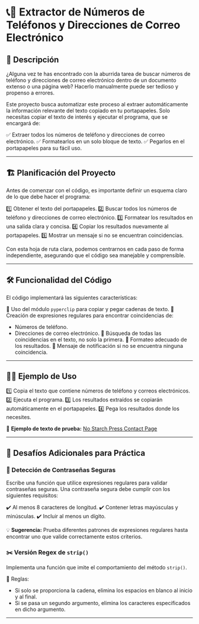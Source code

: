 # 📞📧 Extractor de Números de Teléfonos y Direcciones de Correo Electrónico

## 📌 Descripción

¿Alguna vez te has encontrado con la aburrida tarea de buscar números de teléfono y direcciones de correo electrónico dentro de un documento extenso o una página web? Hacerlo manualmente puede ser tedioso y propenso a errores.

Este proyecto busca automatizar este proceso al extraer automáticamente la información relevante del texto copiado en tu portapapeles. Solo necesitas copiar el texto de interés y ejecutar el programa, que se encargará de:

✅ Extraer todos los números de teléfono y direcciones de correo electrónico.
✅ Formatearlos en un solo bloque de texto.
✅ Pegarlos en el portapapeles para su fácil uso.

---

## 🏗️ Planificación del Proyecto

Antes de comenzar con el código, es importante definir un esquema claro de lo que debe hacer el programa:

1️⃣ Obtener el texto del portapapeles.
2️⃣ Buscar todos los números de teléfono y direcciones de correo electrónico.
3️⃣ Formatear los resultados en una salida clara y concisa.
4️⃣ Copiar los resultados nuevamente al portapapeles.
5️⃣ Mostrar un mensaje si no se encuentran coincidencias.

Con esta hoja de ruta clara, podemos centrarnos en cada paso de forma independiente, asegurando que el código sea manejable y comprensible.

---

## 🛠️ Funcionalidad del Código

El código implementará las siguientes características:

🔹 Uso del módulo `pyperclip` para copiar y pegar cadenas de texto.
🔹 Creación de expresiones regulares para encontrar coincidencias de:

-   Números de teléfono.
-   Direcciones de correo electrónico.
    🔹 Búsqueda de todas las coincidencias en el texto, no solo la primera.
    🔹 Formateo adecuado de los resultados.
    🔹 Mensaje de notificación si no se encuentra ninguna coincidencia.

---

## 🏃‍♂️ Ejemplo de Uso

1️⃣ Copia el texto que contiene números de teléfono y correos electrónicos.
2️⃣ Ejecuta el programa.
3️⃣ Los resultados extraídos se copiarán automáticamente en el portapapeles.
4️⃣ Pega los resultados donde los necesites.

📌 **Ejemplo de texto de prueba:**
[No Starch Press Contact Page](http://www.nostarch.com/contactus.htm)

---

## 🚀 Desafíos Adicionales para Práctica

### 🔐 Detección de Contraseñas Seguras

Escribe una función que utilice expresiones regulares para validar contraseñas seguras. Una contraseña segura debe cumplir con los siguientes requisitos:

✔️ Al menos 8 caracteres de longitud.
✔️ Contener letras mayúsculas y minúsculas.
✔️ Incluir al menos un dígito.

💡 **Sugerencia:** Prueba diferentes patrones de expresiones regulares hasta encontrar uno que valide correctamente estos criterios.

### ✂️ Versión Regex de `strip()`

Implementa una función que imite el comportamiento del método `strip()`.

📝 Reglas:

-   Si solo se proporciona la cadena, elimina los espacios en blanco al inicio y al final.
-   Si se pasa un segundo argumento, elimina los caracteres especificados en dicho argumento.

---

